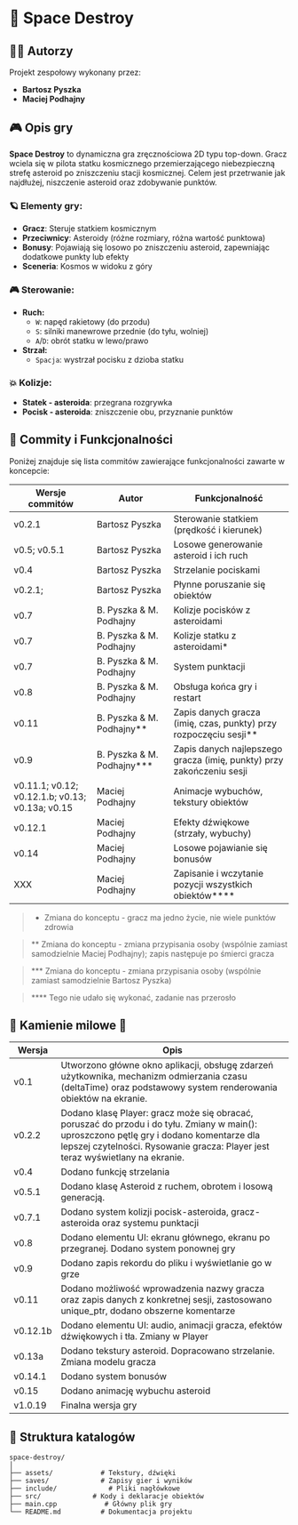 
# 🚀 Space Destroy

## 👨‍🚀 Autorzy
Projekt zespołowy wykonany przez:

- **Bartosz Pyszka**
- **Maciej Podhajny**

## 🎮 Opis gry
**Space Destroy** to dynamiczna gra zręcznościowa 2D typu top-down. Gracz wciela się w pilota statku kosmicznego przemierzającego niebezpieczną strefę asteroid po zniszczeniu stacji kosmicznej. Celem jest przetrwanie jak najdłużej, niszczenie asteroid oraz zdobywanie punktów.

### 🪐 Elementy gry:
- **Gracz**: Steruje statkiem kosmicznym
- **Przeciwnicy**: Asteroidy (różne rozmiary, różna wartość punktowa)
- **Bonusy**: Pojawiają się losowo po zniszczeniu asteroid, zapewniając dodatkowe punkty lub efekty
- **Sceneria**: Kosmos w widoku z góry

### 🎮 Sterowanie:
- **Ruch:**
  - `W`: napęd rakietowy (do przodu)
  - `S`: silniki manewrowe przednie (do tyłu, wolniej)
  - `A`/`D`: obrót statku w lewo/prawo
- **Strzał:**
  - `Spacja`: wystrzał pocisku z dzioba statku

### 💥 Kolizje:
- **Statek - asteroida**: przegrana rozgrywka
- **Pocisk - asteroida**: zniszczenie obu, przyznanie punktów

## 📝 Commity i Funkcjonalności

Poniżej znajduje się lista commitów zawierające funkcjonalności zawarte w koncepcie:

| Wersje commitów          | Autor                      |  Funkcjonalność                                                                |
|--------------------------|----------------------------|--------------------------------------------------------------------------------|
| v0.2.1                   | Bartosz Pyszka             | Sterowanie statkiem (prędkość i kierunek)                                      |
| v0.5; v0.5.1             | Bartosz Pyszka             | Losowe generowanie asteroid i ich ruch                                         |
| v0.4                     | Bartosz Pyszka             | Strzelanie pociskami                                                           |
| v0.2.1;                  | Bartosz Pyszka             | Płynne poruszanie się obiektów                                                 |
| v0.7                     | B. Pyszka & M. Podhajny    | Kolizje pocisków z asteroidami                                                 |
| v0.7                     | B. Pyszka & M. Podhajny    | Kolizje statku z asteroidami*                                                  |
| v0.7                     | B. Pyszka & M. Podhajny    | System punktacji                                                               |
| v0.8                     | B. Pyszka & M. Podhajny    | Obsługa końca gry i restart                                                    |
| v0.11                    | B. Pyszka & M. Podhajny**  | Zapis danych gracza (imię, czas, punkty) przy rozpoczęciu sesji**              |
| v0.9                     | B. Pyszka & M. Podhajny*** | Zapis danych najlepszego gracza (imię, punkty) przy zakończeniu sesji          |
| v0.11.1; v0.12; v0.12.1.b; v0.13; v0.13a; v0.15                      | Maciej Podhajny            | Animacje wybuchów, tekstury obiektów                                           |
| v0.12.1                     | Maciej Podhajny            | Efekty dźwiękowe (strzały, wybuchy)                                            |
| v0.14                      | Maciej Podhajny            | Losowe pojawianie się bonusów                                                  |
| XXX                      | Maciej Podhajny            | Zapisanie i wczytanie pozycji wszystkich obiektów****                          |

> * Zmiana do konceptu - gracz ma jedno życie, nie wiele punktów zdrowia

> ** Zmiana do konceptu - zmiana przypisania osoby (wspólnie zamiast samodzielnie Maciej Podhajny); zapis następuje po śmierci gracza

> *** Zmiana do konceptu - zmiana przypisania osoby (wspólnie zamiast samodzielnie Bartosz Pyszka)

> **** Tego nie udało się wykonać, zadanie nas przerosło

## 🗿 Kamienie milowe 🗿
| Wersja     | Opis                                                                 |
|------------|----------------------------------------------------------------------|
| v0.1       | Utworzono główne okno aplikacji, obsługę zdarzeń użytkownika, mechanizm odmierzania czasu (deltaTime) oraz podstawowy system renderowania obiektów na ekranie. |
| v0.2.2     | Dodano klasę Player: gracz może się obracać, poruszać do przodu i do tyłu. Zmiany w main(): uproszczono pętlę gry i dodano komentarze dla lepszej czytelności. Rysowanie gracza: Player jest teraz wyświetlany na ekranie. |
| v0.4       | Dodano funkcję strzelania                             |
| v0.5.1     | Dodano klasę Asteroid z ruchem, obrotem i losową generacją.                    |
| v0.7.1     | Dodano system kolizji pocisk-asteroida, gracz-asteroida oraz systemu punktacji         |
| v0.8       | Dodano elementu UI: ekranu głównego, ekranu po przegranej. Dodano system ponownej gry                           |
| v0.9       | Dodano zapis rekordu do pliku i wyświetlanie go w grze                                      |
| v0.11      | Dodano możliwość wprowadzenia nazwy gracza oraz zapis danych z konkretnej sesji, zastosowano unique_ptr, dodano obszerne komentarze                 |
| v0.12.1b   | Dodano elementu UI: audio, animacji gracza, efektów dźwiękowych i tła. Zmiany w Player                |
| v0.13a     | Dodano tekstury asteroid. Dopracowano strzelanie. Zmiana modelu gracza                |
| v0.14.1    | Dodano system bonusów                 |
| v0.15      | Dodano animację wybuchu asteroid                 |
| v1.0.19    | Finalna wersja gry                 |

## 📁 Struktura katalogów
```
space-destroy/
│
├── assets/            # Tekstury, dźwięki
├── saves/             # Zapisy gier i wyników
├── include/             # Pliki nagłówkowe
├── src/             # Kody i deklaracje obiektów
├── main.cpp            # Główny plik gry
└── README.md          # Dokumentacja projektu
```
